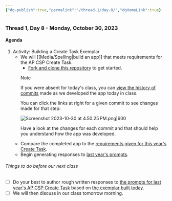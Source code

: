 ```yaml
---
{"dg-publish":true,"permalink":"/thread-1/day-8/","dgHomeLink":true}
---
```


### Thread 1, Day 8 - Monday, October 30, 2023
#### Agenda
1. Activity: Building a Create Task Exemplar
	- We will [[Media/Spelling\|build an app]] that meets requirements for the AP CSP Create Task.
		- [Fork and clone this repository](https://github.com/lcs-rgordon/Spelling) to get started.
		> [!NOTE]
		> If you were absent for today's class, you can [view the history of commits](https://github.com/russellgordon/Spelling/commits/main) made as we developed the app today in class.
		> 
		> You can click the links at right for a given commit to see changes made for that step:
		> 
		> ![Screenshot 2023-10-30 at 4.50.25 PM.png|600](/img/user/Media/Screenshot%202023-10-30%20at%204.50.25%E2%80%AFPM.png)
		> 
		> Have a look at the changes for each commit and that should help you understand how the app was developed.
	- Compare the completed app to the [requirements given for this year's Create Task](https://apcentral.collegeboard.org/media/pdf/ap-csp-student-task-directions.pdf).
	- Begin generating responses to [last year's prompts](https://drive.google.com/file/d/1YCKrDj-Ud4qD4EEZFk9MPuER5cS9_im0/view?usp=share_link).
###### Things to do before our next class
- [ ] Do your best to author rough written responses to [the prompts for last year's AP CSP Create Task](https://drive.google.com/file/d/1YCKrDj-Ud4qD4EEZFk9MPuER5cS9_im0/view?usp=share_link) based on [the exemplar built today](https://github.com/russellgordon/Spelling/commits/main).
- [ ] We will then discuss in our class tomorrow morning.
